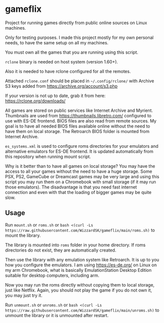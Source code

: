 # gameflix

Project for running games directly from public online sources on Linux machines.

Only for testing purposes. I made this project mostly for my own personal needs, to have the same setup on all my machines.

You must own all the games that you are running using this script.

`rclone` binary is needed on host system (version 1.60+).

Also it is needed to have rclone configured for all the remotes.

Attached `rclone.conf` should be placed in `~/.config/rclone/` with Archive S3 keys added from https://archive.org/account/s3.php

If your version is not up to date, grab it from here: https://rclone.org/downloads/

All games are stored on public services like Internet Archive and Myrient. Thumbnails are used from https://thumbnails.libretro.com/ configured to use with ES-DE frontend. BIOS files are also read from remote sources. My goal is to have all needed BIOS files available online without the need to have them on local storage. The Retroarch BIOS folder is mounted from Internet Archive.

`es_systems.xml` is used to configure roms directories for your emulators and alternative emulators for ES-DE frontend. It is updated automatically from this repository when running mount script.

Why is it better than to have all games on local storage? You may have the access to all your games without the need to have a huge storage. Some PSX, PS2, GameCube or Dreamcast games may be very large and using this script you may run them on a Chromebook with small storage (if it may run those emulators). The disadvantage is that you need fast internet connection and even with that the loading of bigger games may be quite slow.

## Usage
Run `mount.sh` or `roms.sh` or `bash <(curl -Ls https://raw.githubusercontent.com/WizzardSK/gameflix/main/roms.sh)` to mount the library.

The library is mounted into `roms` folder in your home directory. If roms directories do not exist, they are automatically created.

Then use the library with any emulation system like Retroarch. It is up to you how you configure the emulators. I am using https://es-de.org/ on Linux on my arm Chromebook, what is basically EmulationStation Desktop Edition suitable for desktop computers, including arm.

Now you may run the roms directly without copying them to local storage, just like Netflix. Again, you should not play the game if you do not own it, you may just try it.

Run `unmount.sh` or `unroms.sh` or `bash <(curl -Ls https://raw.githubusercontent.com/WizzardSK/gameflix/main/unroms.sh)` to unmount the library or it is unmounted after restart.
